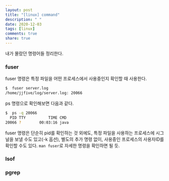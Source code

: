```yaml
---
layout: post
title: "[linux] command"
description: " "
date: 2020-12-03
tags: [linux]
comments: true
share: true
---
```



내가 몰랐던 명령어들 정리한다.

### fuser

fuser 명령은 특정 파일을 어떤 프로세스에서 사용중인지 확인할 때 사용한다.

```bash
$  fuser server.log
/home/jjfive/log/server.log: 20066
```

ps 명령으로 확인해보면 다음과 같다.

```bash
$  ps -q 20066
  PID TTY          TIME CMD
20066 ?        00:03:16 java
```

fuser 명령은 단순히 pid를 확인하는 것 외에도, 특정 파일을 사용하는 프로세스에 시그널을 보낼 수도 있고(-k 옵션), 별도의 추가 명령 없이, 사용중인 프로세스의 사용자ID를 확인할 수도 있다.
`man fuser`로 자세한 명령을 확인하면 될 듯.

### lsof

### pgrep
